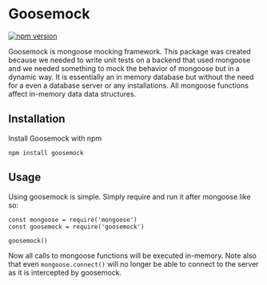# Goosemock
[![npm version](https://badge.fury.io/js/goosemock.svg)](https://badge.fury.io/js/goosemock)

Goosemock is mongoose mocking framework. This package was created because we needed to write unit tests on a backend that used mongoose and we needed something to mock the behavior of mongoose but in a dynamic way. It is essentially an in memory database but without the need for a even a database server or any installations. All mongoose functions affect in-memory data data structures.

## Installation
Install Goosemock with npm
```
npm install goosemock
```

## Usage
Using goosemock is simple. Simply require and run it after mongoose like so:
```
const mongoose = require('mongoose')
const goosemock = require('goosemock')

goosemock()
```
Now all calls to mongoose functions will be executed in-memory. Note also that even `mongoose.connect()` will no longer be able to connect to the server as it is intercepted by goosemock.